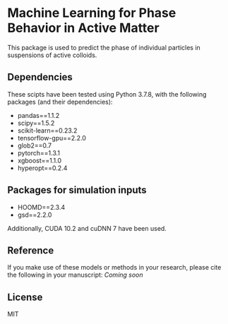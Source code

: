 # Machine Learning for Phase Behavior in Active Matter
This package is used to predict the phase of individual particles in suspensions of active colloids.

## Dependencies
These scipts have been tested using Python 3.7.8, with the following packages (and their dependencies):
- pandas==1.1.2
- scipy==1.5.2
- scikit-learn==0.23.2
- tensorflow-gpu==2.2.0
- glob2==0.7
- pytorch==1.3.1
- xgboost==1.1.0
- hyperopt==0.2.4

## Packages for simulation inputs
- HOOMD==2.3.4
- gsd==2.2.0

Additionally, CUDA 10.2 and cuDNN 7 have been used.

## Reference
If you make use of these models or methods in your research, please cite the following in your manuscript:
*Coming soon*


## License
MIT
